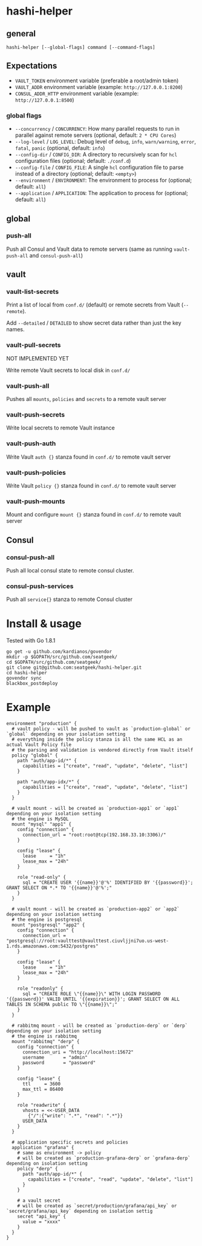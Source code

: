 # hashi-helper

## general

```shell
hashi-helper [--global-flags] command [--command-flags]
```

## Expectations

- `VAULT_TOKEN` environment variable (preferable a root/admin token)
- `VAULT_ADDR` environment variable (example: `http://127.0.0.1:8200`)
- `CONSUL_ADDR_HTTP` environment variable (example: `http://127.0.0.1:8500`)

### global flags

- `--concurrency` / `CONCURRENCY`: How many parallel requests to run in parallel against remote servers (optional, default: `2 * CPU Cores`)
- `--log-level` / `LOG_LEVEL`: Debug level of `debug`, `info`, `warn/warning`, `error`, `fatal`, `panic` (optional, default: `info`)
- `--config-dir` / `CONFIG_DIR`: A directory to recursively scan for `hcl` configuration files (optional; default: `./conf.d`)
- `--config-file` / `CONFIG_FILE`: A single `hcl` configuration file to parse instead of a directory (optional; default: `<empty>`)
- `--environment` / `ENVIRONMENT`: The environment to process for (optional; default: `all`)
- `--application` / `APPLICATION`: The application to process for (optional; default: `all`)

## global

### push-all

Push all Consul and Vault data to remote servers (same as running `vault-push-all` and `consul-push-all`)

## vault

### vault-list-secrets

Print a list of local from `conf.d/` (default) or remote secrets from Vault (`--remote`).

Add `--detailed` / `DETAILED` to show secret data rather than just the key names.

### vault-pull-secrets

NOT IMPLEMENTED YET

Write remote Vault secrets to local disk in `conf.d/`

### vault-push-all

Pushes all  `mounts`, `policies` and `secrets` to a remote vault server

### vault-push-secrets

Write local secrets to remote Vault instance

### vault-push-auth

Write Vault `auth {}` stanza found in `conf.d/` to remote vault server

### vault-push-policies

Write Vault `policy {}` stanza found in `conf.d/` to remote vault server

### vault-push-mounts

Mount and configure `mount {}` stanza found in `conf.d/` to remote vault server

## Consul

### consul-push-all

Push all local consul state to remote consul cluster.

### consul-push-services

Push all `service{}` stanza to remote Consul cluster

# Install & usage

Tested with Go 1.8.1

```
go get -u github.com/kardianos/govendor
mkdir -p $GOPATH/src/github.com/seatgeek/
cd $GOPATH/src/github.com/seatgeek/
git clone git@github.com:seatgeek/hashi-helper.git
cd hashi-helper
govendor sync
blackbox_postdeploy
```

# Example

```hcl
environment "production" {
  # vault policy - will be pushed to vault as `production-global` or `global` depending on your isolation setting
  # everything inside the policy stanza is all the same HCL as an actual Vault Policy file
  # the parsing and validation is vendored directly from Vault itself
  policy "global" {
    path "auth/app-id/*" {
      capabilities = ["create", "read", "update", "delete", "list"]
    }

    path "auth/app-idx/*" {
      capabilities = ["create", "read", "update", "delete", "list"]
    }
  }

  # vault mount - will be created as `production-app1` or `app1` depending on your isolation setting
  # the engine is MySQL
  mount "mysql" "app1" {
    config "connection" {
      connection_url = "root:root@tcp(192.168.33.10:3306)/"
    }

    config "lease" {
      lease     = "1h"
      lease_max = "24h"
    }

    role "read-only" {
      sql = "CREATE USER '{{name}}'@'%' IDENTIFIED BY '{{password}}'; GRANT SELECT ON *.* TO '{{name}}'@'%';"
    }
  }

  # vault mount - will be created as `production-app2` or `app2` depending on your isolation setting
  # the engine is postgresql
  mount "postgresql" "app2" {
    config "connection" {
      connection_url = "postgresql://root:vaulttest@vaulttest.ciuvljjni7uo.us-west-1.rds.amazonaws.com:5432/postgres"
    }

    config "lease" {
      lease     = "1h"
      lease_max = "24h"
    }

    role "readonly" {
      sql = "CREATE ROLE \"{{name}}\" WITH LOGIN PASSWORD '{{password}}' VALID UNTIL '{{expiration}}'; GRANT SELECT ON ALL TABLES IN SCHEMA public TO \"{{name}}\";"
    }
  }

  # rabbitmq mount - will be created as `production-derp` or `derp` depending on your isolation setting
  # the engine is rabbitmq
  mount "rabbitmq" "derp" {
    config "connection" {
      connection_uri = "http://localhost:15672"
      username       = "admin"
      password       = "password"
    }

    config "lease" {
      ttl     = 3600
      max_ttl = 86400
    }

    role "readwrite" {
      vhosts = <<-USER_DATA
        {"/":{"write": ".*", "read": ".*"}}
      USER_DATA
    }
  }

  # application specific secrets and policies
  application "grafana" {
    # same as environment -> policy
    # will be created as `production-grafana-derp` or `grafana-derp` depending on isolation setting
    policy "derp" {
      path "auth/app-id/*" {
        capabilities = ["create", "read", "update", "delete", "list"]
      }
    }

    # a vault secret
    # will be created as `secret/production/grafana/api_key` or `secret/grafana/api_key` depending on isolation settig
    secret "api_key" {
      value = "xxxx"
    }
  }
}
```
